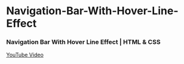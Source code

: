 # Navigation-Bar-With-Hover-Line-Effect

### Navigation Bar With Hover Line Effect  | HTML & CSS
[YouTube Video](https://youtu.be/J4Et-MdY-qs)
